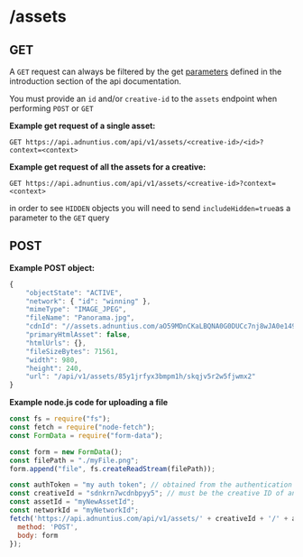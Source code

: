 # /assets

## GET

A `GET` request can always be filtered by the get [parameters](http://docs.adnuntius.com/api/api-requests) defined in the introduction section of the api documentation.

You must provide an `id` and/or `creative-id` to the `assets` endpoint when performing `POST` or `GET`

**Example get request of a single asset:**

```http
GET https://api.adnuntius.com/api/v1/assets/<creative-id>/<id>?context=<context>
```

**Example get request of all the assets for a creative:**

```http
GET https://api.adnuntius.com/api/v1/assets/<creative-id>?context=<context>
```

in order to see `HIDDEN` objects you will need to send `includeHidden=true`as a parameter to the `GET` query

## POST

**Example POST object:**

```javascript
{
    "objectState": "ACTIVE",
    "network": { "id": "winning" },
    "mimeType": "IMAGE_JPEG",
    "fileName": "Panorama.jpg",
    "cdnId": "//assets.adnuntius.com/aO59MDnCKaLBQNA0G0DUCc7nj8wJA0e149OPTkQCww8.jpg",
    "primaryHtmlAsset": false,
    "htmlUrls": {},
    "fileSizeBytes": 71561,
    "width": 980,
    "height": 240,
    "url": "/api/v1/assets/85y1jrfyx3bmpm1h/skqjv5r2w5fjwmx2"
}
```

**Example node.js code for uploading a file**

```javascript
const fs = require("fs");
const fetch = require("node-fetch");
const FormData = require("form-data");

const form = new FormData();
const filePath = "./myFile.png";
form.append("file", fs.createReadStream(filePath));

const authToken = "my auth token"; // obtained from the authentication process
const creativeId = "sdnkrn7wcdnbpyy5"; // must be the creative ID of an existing creative
const assetId = "myNewAssetId";
const networkId = "myNetworkId";
fetch('https://api.adnuntius.com/api/v1/assets/' + creativeId + '/' + assetId + '?context=' + networkId + '&auth_token=' + authToken, {
  method: 'POST',
  body: form
});
```
